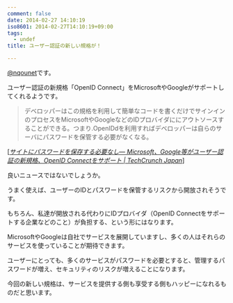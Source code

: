 ```yaml
---
comment: false
date: 2014-02-27 14:10:19
iso8601: 2014-02-27T14:10:19+09:00
tags:
  - undef
title: ユーザー認証の新しい規格が！

---
```


<p><a href="https://twitter.com/nqounet">@nqounet</a>です。</p>

<p>ユーザー認証の新規格「OpenID Connect」をMicrosoftやGoogleがサポートしてくれるようです。</p>

<blockquote cite="http://jp.techcrunch.com/2014/02/27/20140226openid-foundation-launches-openid-connect-identity-protocol-with-support-from-google-microsoft-others/" title="サイトにパスワードを保存する必要なし― Microsoft、Google等がユーザー認証の新規格、OpenID Connectをサポート | TechCrunch Japan" class="blockquote"><p>デベロッパーはこの規格を利用して簡単なコードを書くだけでサインインのプロセスをMicrosoftやGoogleなどのIDプロバイダににアウトソースすることができる。つまり.OpenIDdを利用すればデベロッパーは自らのサーバにパスワードを保管する必要がなくなる。  </p></blockquote>

<div class="cite">[<cite><a href="http://jp.techcrunch.com/2014/02/27/20140226openid-foundation-launches-openid-connect-identity-protocol-with-support-from-google-microsoft-others/">サイトにパスワードを保存する必要なし― Microsoft、Google等がユーザー認証の新規格、OpenID Connectをサポート | TechCrunch Japan</a></cite>]</div>

<p>良いニュースではないでしょうか。</p>

<p>うまく使えば、ユーザーのIDとパスワードを保管するリスクから開放されそうです。

もちろん、私達が開放される代わりにIDプロバイダ（OpenID Connectをサポートする企業などのこと）が負担する、という形にはなります。</p>

<p>MicrosoftやGoogleは自社でサービスを展開していますし、多くの人はそれらのサービスを使っていることが期待できます。</p>

<p>ユーザーにとっても、多くのサービスがパスワードを必要とすると、管理するパスワードが増え、セキュリティのリスクが増えることになります。</p>

<p>今回の新しい規格は、サービスを提供する側も享受する側もハッピーになれるものだと思います。</p>
    	